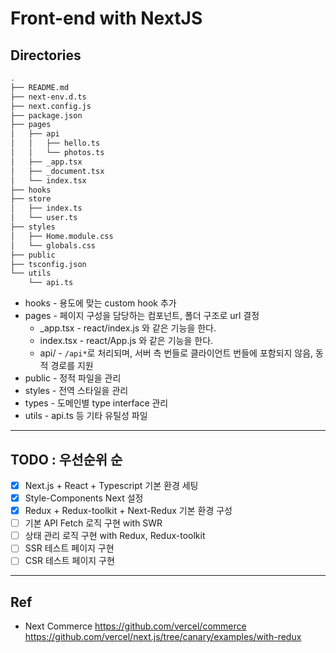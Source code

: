 # Front-end with NextJS

## Directories

```bash
.
├── README.md
├── next-env.d.ts
├── next.config.js
├── package.json
├── pages
│   ├── api
│   │   ├── hello.ts
│   │   └── photos.ts
│   ├── _app.tsx
│   ├── _document.tsx
│   └── index.tsx
├── hooks
├── store
│   ├── index.ts
│   └── user.ts
├── styles
│   ├── Home.module.css
│   └── globals.css
├── public
├── tsconfig.json
└── utils
    └── api.ts

```

- hooks - 용도에 맞는 custom hook 추가
- pages - 페이지 구성을 담당하는 컴포넌트, 폴더 구조로 url 결정
  - \_app.tsx - react/index.js 와 같은 기능을 한다.
  - index.tsx - react/App.js 와 같은 기능을 한다.
  - api/ - `/api*`로 처리되며, 서버 측 번들로 클라이언트 번들에 포함되지 않음, 동적 경로를 지원
- public - 정적 파일을 관리
- styles - 전역 스타일을 관리
- types - 도메인별 type interface 관리
- utils - api.ts 등 기타 유틸성 파일

---

## TODO : 우선순위 순

- [x] Next.js + React + Typescript 기본 환경 세팅
- [x] Style-Components Next 설정
- [x] Redux + Redux-toolkit + Next-Redux 기본 환경 구성
- [ ] 기본 API Fetch 로직 구현 with SWR
- [ ] 상태 관리 로직 구현 with Redux, Redux-toolkit
- [ ] SSR 테스트 페이지 구현
- [ ] CSR 테스트 페이지 구현

---

## Ref

- Next Commerce
  https://github.com/vercel/commerce
  https://github.com/vercel/next.js/tree/canary/examples/with-redux
